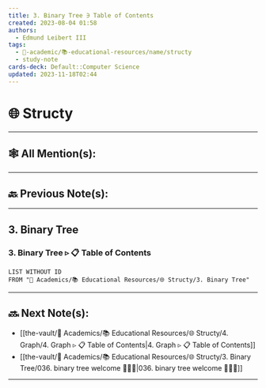```yaml
---
title: 3. Binary Tree ∋ Table of Contents
created: 2023-08-04 01:58
authors:
  - Edmund Leibert III
tags:
  - 🔴-academic/📚-educational-resources/name/structy
  - study-note
cards-deck: Default::Computer Science
updated: 2023-11-18T02:44
---
```


# 🌐 Structy

---

## 🕸️ All Mention(s): 

---

## 🔙 Previous Note(s):

---

## 3. Binary Tree

### 3. Binary Tree ▹ 📋 **Table of Contents**

```dataview
LIST WITHOUT ID
FROM "🔴 Academics/📚 Educational Resources/🌐 Structy/3. Binary Tree"
```


---

## 🔜 Next Note(s):
- [[the-vault/🔴 Academics/📚 Educational Resources/🌐 Structy/4. Graph/4. Graph ▹ 📋 Table of Contents|4. Graph ▹ 📋 Table of Contents]]
- [[the-vault/🔴 Academics/📚 Educational Resources/🌐 Structy/3. Binary Tree/036. binary tree welcome 👨🏻‍🏫|036. binary tree welcome 👨🏻‍🏫]]

---



